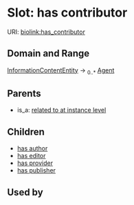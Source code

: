 
# Slot: has contributor




URI: [biolink:has_contributor](https://w3id.org/biolink/vocab/has_contributor)


## Domain and Range

[InformationContentEntity](InformationContentEntity.md) &#8594;  <sub>0..\*</sub> [Agent](Agent.md)

## Parents

 *  is_a: [related to at instance level](related_to_at_instance_level.md)

## Children

 *  [has author](has_author.md)
 *  [has editor](has_editor.md)
 *  [has provider](has_provider.md)
 *  [has publisher](has_publisher.md)

## Used by

